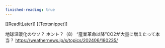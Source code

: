 ```yaml
---
finished-reading: true
---
```

[[ReadItLater]] [[Textsnippet]]

地球温暖化のウソ？ ホント？（8） “産業革命以降”CO2が大量に増えたって本当？ https://weathernews.jp/s/topics/202406/180235/